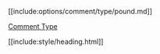 [[include:options/comment/type/pound.md]]

[Comment Type](../index.html)

[[include:style/heading.html]]